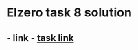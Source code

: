 # Elzero task 8 solution

 ## - link - [task link](https://elzero.org/html-assignments-lesson-from-28-to-30/)
